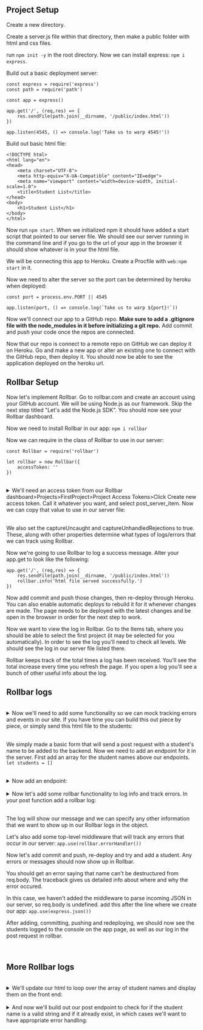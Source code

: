 ## Project Setup 

Create a new directory. 

Create a server.js file within that directory, then make a public folder with html and css files.

run  `npm init -y`  in the root directory. Now we can install express: `npm i express`. 

Build out a basic deployment server: 
```
const express = require('express')
const path = require('path')

const app = express()

app.get('/', (req,res) => {
    res.sendFile(path.join(__dirname, '/public/index.html'))
})

app.listen(4545, () => console.log('Take us to warp 4545!'))
```

Build out basic html file: 
```
<!DOCTYPE html>
<html lang="en">
<head>
    <meta charset="UTF-8">
    <meta http-equiv="X-UA-Compatible" content="IE=edge">
    <meta name="viewport" content="width=device-width, initial-scale=1.0">
    <title>Student List</title>
</head>
<body>
    <h1>Student List</h1>
</body>
</html>
```

Now run `npm start`. When we initialized npm it should have added a start script that pointed to our server file. We should see our server running in the command line and if you go to the url of your app in the browser it should show whatever is in your the html file. 

We will be connecting this app to Heroku. Create a Procfile with `web:npm start` in it. 

Now we need to alter the server so the port can be determined by heroku when deployed:
```
const port = process.env.PORT || 4545

app.listen(port, () => console.log(`Take us to warp ${port}!`))
```

Now we'll connect our app to a GitHub repo. **Make sure to add a .gitignore file with the node_modules in it before initializing a git repo.** Add commit and push your code once the repos are connected. 

Now that our repo is connect to a remote repo on GitHub we can deploy it on Heroku. Go and make a new app or alter an existing one to connect with the GitHub repo, then deploy it. You should now be able to see the application deployed on the heroku url. 


## Rollbar Setup

Now let's implement Rollbar. Go to rollbar.com and create an account using your GitHub account. We will be using Node.js as our framework. Skip the next step titled "Let's add the Node.js SDK". You should now see your Rollbar dashboard. 

Now we need to install Rollbar in our app: `npm i rollbar`

Now we can require in the class of Rollbar to use in our server:
```
const Rollbar = require('rollbar')

let rollbar = new Rollbar({
    accessToken: ''
})
```
</br>


<details>
<summary>
We'll need an access token from our Rollbar dashboard>Projects>FirstProject>Project Access Tokens>Click Create new access token. Call it whatever you want, and select post_server_item. Now we can copy that value to use in our server file:
</summary>

```
const express = require('express')
const path = require('path')
const Rollbar = require('rollbar')

let rollbar = new Rollbar({
    accessToken: 'POST_SERVER_ITEM_ACCESS_TOKEN',
    captureUncaught: true,
    captureUnhandledRejections: true
})

const app = express()

app.get('/', (req,res) => {
    res.sendFile(path.join(__dirname, '/public/index.html'))
})

const port = process.env.PORT || 4545

app.listen(port, () => console.log(`Take us to warp ${port}!`))
```
</details>

</br>
 

We also set the captureUncaught and captureUnhandledRejections to true. These, along with other properties determine what types of logs/errors that we can track using Rollbar. 

Now we're going to use Rollbar to log a success message. Alter your app.get to look like the following:
```
app.get('/', (req,res) => {
    res.sendFile(path.join(__dirname, '/public/index.html'))
    rollbar.info('html file served successfully.')
})
```

Now add commit and push those changes, then re-deploy through Heroku. You can also enable automatic deploys to rebuild it for it whenever changes are made. The page needs to be deployed with the latest changes and be open in the browser in order for the next step to work. 

Now we want to view the log in Rollbar. Go to the Items tab, where you should be able to select the first project (it may be selected for you automatically). In order to see the log you'll need to check all levels. We should see the log in our server file listed there. 

Rollbar keeps track of the total times a log has been received. You'll see the total increase every time you refresh the page. If you open a log you'll see a bunch of other useful info about the log. 


## Rollbar logs
</br>

<details>
<summary>
Now we'll need to add some functionality so we can mock tracking errors and events in our site. If you have time you can build this out piece by piece, or simply send this html file to the students: 
</summary>

```
<!DOCTYPE html>
<html lang="en">
<head>
    <meta charset="UTF-8">
    <meta http-equiv="X-UA-Compatible" content="IE=edge">
    <meta name="viewport" content="width=device-width, initial-scale=1.0">
    <title>Student List</title>
    <script src="https://cdnjs.cloudflare.com/ajax/libs/axios/0.21.1/axios.min.js"></script>
</head>
<body>
    <h1>Student List</h1>
    <form>
        <input type="text" placeholder="Type name here"/>
        <button>Add Student</button>
    </form>
    <script>
        const addForm = document.querySelector('form')
        const nameInput = document.querySelector('input')

        function submitHandler(e){
            e.preventDefault()
            axios.post('/api/student', {name: nameInput.value, })
                .then(res => console.log(res))
                .catch(err => console.log(err))
        }

        addForm.addEventListener('submit', submitHandler)
    </script>
</body>
</html>
```
</details>

</br>


We simply made a basic form that will send a post request with a student's name to be added to the backend. Now we need to add an endpoint for it in the server. First add an array for the student names above our endpoints. 
`let students = []`

</br>


<details>
<summary>
Now add an endpoint: 
</summary>

```
app.post('/api/student', (req, res)=>{
    let {name} = req.body
    name = name.trim()

    students.push(name)

    res.status(200).send(students)
})
```

</details>

</br>


<details>
<summary>
Now let's add some rollbar functionality to log info and track errors. In your post function add a rollbar log:
</summary>

```
app.post('/api/student', (req, res)=>{
    let {name} = req.body
    name = name.trim()

    students.push(name)

    rollbar.log('Student added successfully', {author: 'Scott', type: 'manual entry'})

    res.status(200).send(students)
})
```

</details>

</br>


The log will show our message and we can specify any other information that we want to show up in our Rollbar logs in the object. 

Let's also add some top-level middleware that will track any errors that occur in our server:
`app.use(rollbar.errorHandler())`

Now let's add commit and push, re-deploy and try and add a student. Any errors or messages should now show up in Rollbar. 

You should get an error saying that name can't be destructured from req.body. The traceback gives us detailed info about where and why the error occured. 

In this case, we haven't added the middleware to parse incoming JSON in our server, so req.body is undefined. add this after the line where we create our app:
`app.use(express.json())`

After adding, committing, pushing and redeploying, we should now see the students logged to the console on the app page, as well as our log in the post request in rollbar. 

</br>

## More Rollbar logs

</br>

<details><summary>
We'll update our html to loop over the array of student names and display them on the front end: 
</summary>

```
<!DOCTYPE html>
<html lang="en">
<head>
    <meta charset="UTF-8">
    <meta http-equiv="X-UA-Compatible" content="IE=edge">
    <meta name="viewport" content="width=device-width, initial-scale=1.0">
    <title>Student List</title>
    <link rel="stylesheet" href="/style">
    <script src="https://cdnjs.cloudflare.com/ajax/libs/axios/0.21.1/axios.min.js"></script>
</head>
<body>
    <h1>Student List</h1>
    <form>
        <input type="text" placeholder="Type name here"/>
        <button>Add Student</button>
    </form>
    <section></section>
    <script>
        const addForm = document.querySelector('form')
        const nameInput = document.querySelector('input')
        const container = document.querySelector('section')

        function submitHandler(e){
            e.preventDefault()
            axios.post('/api/student', {name: nameInput.value, })
                .then(res => {
                    container.innerHTML = ''
                    nameInput.value = ''

                    res.data.forEach(studentName => {
                        container.innerHTML += `<p>${studentName}</p>`
                    })
                })
                .catch(err => {
                    nameInput.value = ''

                    const notif = document.createElement('aside')
                    notif.innerHTML = `<p>${err.response.data}</p>
                    <button class='close'>close</button>`
                    document.body.appendChild(notif)

                    document.querySelectorAll('.close').forEach(btn => {
                        btn.addEventListener('click', (e)=>{
                            e.target.parentNode.remove()
                        })
                    })
                })
        }

        addForm.addEventListener('submit', submitHandler)
    </script>
</body>
</html>
```
</details>

</br>

<details>
<summary>
And now we'll build out our post endpoint to check for if the student name is a valid string and if it already exist, in which cases we'll want to have appropriate error handling: 
</summary>

```
app.post('/api/student', (req, res)=>{
    let {name} = req.body
    name = name.trim()

    const index = students.findIndex(studentName=> studentName === name)

    if(index === -1 && name !== ''){
        students.push(name)
        rollbar.log('Student added successfully', {author: 'Scott', type: 'manual entry'})
        res.status(200).send(students)
    } else if (name === ''){
        rollbar.error('No name given')
        res.status(400).send('must provide a name.')
    } else {
        rollbar.error('student already exists')
        res.status(400).send('that student already exists')
    }

})
```

</details>